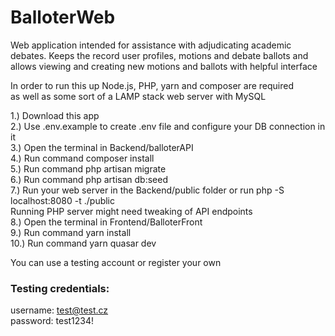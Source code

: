 # BalloterWeb
Web application intended for assistance with adjudicating academic debates. Keeps the record user profiles, motions and debate ballots and allows viewing and creating new motions and ballots with helpful interface

In order to run this up Node.js, PHP, yarn and composer are required<br>
as well as some sort of a LAMP stack web server with MySQL<br>

1.) Download this app<br>
2.) Use .env.example to create .env file and configure your DB connection in it<br>
3.) Open the terminal in Backend/balloterAPI<br>
4.) Run command composer install<br>
5.) Run command php artisan migrate<br>
6.) Run command php artisan db:seed<br>
7.) Run your web server in the Backend/public folder or run php -S localhost:8080 -t ./public<br>
Running PHP server might need tweaking of API endpoints<br>
8.) Open the terminal in Frontend/BalloterFront<br>
9.) Run command yarn install<br>
10.) Run command yarn quasar dev<br>

You can use a testing account or register your own<br>
### Testing credentials:<br>
username: test@test.cz<br>
password: test1234!<br>


